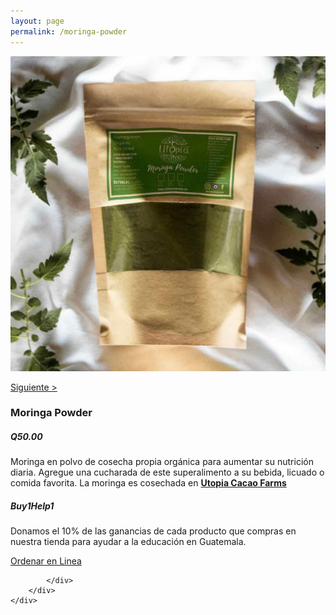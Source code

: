```yaml
---
layout: page
permalink: /moringa-powder
---
```

<div class="region">
	<div class="container">
		<div class="row">
			<div class="col-md-8 col-xs-12">
				<img class="img-responsive" src="/images/moringa-powder.jpg">
			</div>
			<div class="col-md-4 col-xs-12">
				<a href="/cacao-nibs"><p>Siguiente > </p></a>
				<h3>Moringa Powder</h3>
				<h5><strong>Q50.00</strong></h5>
				<p>Moringa en polvo de cosecha propia orgánica para aumentar su nutrición diaria. Agregue una cucharada de este superalimento a su bebida, licuado o comida favorita. La moringa es cosechada en <a href="https://www.utopiaecohotel.com/collections/utopia-cacao-farms" target="_blank"><strong>Utopia Cacao Farms</strong></a> </p>
				<h5>Buy1Help1</h5>
				<p>Donamos el 10% de las ganancias de cada producto que compras en nuestra tienda para ayudar a la educaci&oacute;n en Guatemala.</p>
				<a href="/orden-utopia-cacao" id="button">Ordenar en Linea</a>

			</div>
		</div>
	</div>
</div>